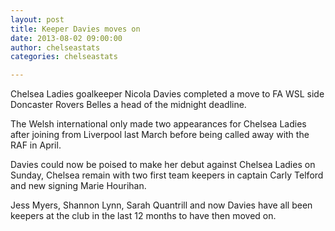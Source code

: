 ```yaml
---
layout: post
title: Keeper Davies moves on
date: 2013-08-02 09:00:00
author: chelseastats
categories: chelseastats

---
```


Chelsea Ladies goalkeeper Nicola Davies completed a move to FA WSL side Doncaster Rovers Belles a head of the midnight deadline.

The Welsh international only made two appearances for Chelsea Ladies after joining from Liverpool last March before being called away with the RAF in April.

Davies could now be poised to make her debut against Chelsea Ladies on Sunday, Chelsea remain with two first team keepers in captain Carly Telford and new signing Marie Hourihan.

Jess Myers, Shannon Lynn, Sarah Quantrill and now Davies have all been keepers at the club in the last 12 months to have then moved on. 
